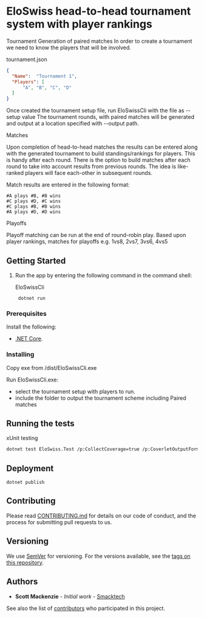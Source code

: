 # EloSwiss head-to-head tournament system with player rankings

Tournament Generation of paired matches
In order to create a tournament we need to know the players that will be involved.

tournament.json
```json
{
  "Name":  "Tournament 1", 
  "Players": [
      "A", "B", "C", "D"
  ]
}
```

Once created the tournament setup file, run EloSwissCli with the file as --setup value
The tournament rounds, with paired matches will be generated and output at a location 
specified with --output path.

Matches

Upon completion of head-to-head matches the results can be entered along with the generated
tournament to build standings/rankings for players. This is handy after each round.
There is the option to build matches after each round to take into account results from previous
rounds. The idea is like-ranked players will face each-other in subsequent rounds.

Match results are entered in the following format:

```csv
#A plays #B, #B wins
#C plays #D, #C wins
#C plays #B, #B wins
#A plays #D, #D wins
```

Playoffs

Playoff matching can be run at the end of round-robin play.
Based upon player rankings, matches for playoffs
e.g. 1vs8, 2vs7, 3vs6, 4vs5

## Getting Started

1. Run the app by entering the following command in the command shell:

    EloSwissCli
   ```console
    dotnet run
   ```

### Prerequisites

Install the following:

- [.NET Core](https://dotnet.microsoft.com/download).

### Installing

Copy exe from /dist/EloSwissCli.exe

Run EloSwissCli.exe:
- select the tournament setup with players to run.
- include the folder to output the tournament scheme including Paired matches

## Running the tests

xUnit testing

```bash
dotnet test EloSwiss.Test /p:CollectCoverage=true /p:CoverletOutputFormat=opencover
```

## Deployment

```
dotnet publish
```

## Contributing

Please read [CONTRIBUTING.md](https://gist.github.com/PurpleBooth/b24679402957c63ec426) for details on our code of conduct, and the process for submitting pull requests to us.

## Versioning

We use [SemVer](http://semver.org/) for versioning. For the versions available, see the [tags on this repository](https://github.com/your/project/tags). 

## Authors

* **Scott Mackenzie** - *Initial work* - [Smacktech](https://github.com/smacken)

See also the list of [contributors](https://github.com/smacken/templated/contributors) who participated in this project.
